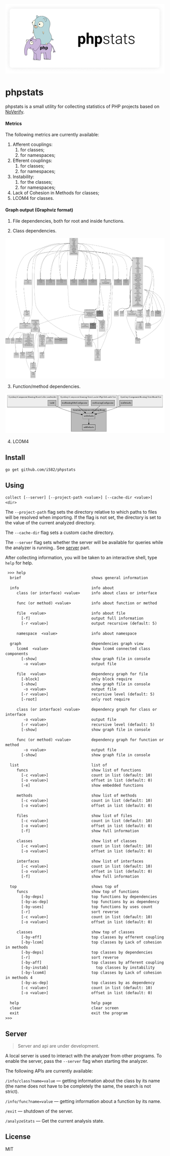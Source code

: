 ![](/doc/logo.png)

# phpstats

phpstats is a small utility for collecting statistics of PHP projects based on [NoVerify](https://github.com/VKCOM/noverify).

#### Metrics

The following metrics are currently available:

1. Afferent couplings:
   1. for classes;
   2. for namespaces;
2. Efferent couplings:
   1. for classes;
   2. for namespaces;
3. Instability:
   1. for the classes;
   2. for namespaces;
4. Lack of Cohesion in Methods for classes;
5. LCOM4 for classes.

#### Graph output (Graphviz format)

1. File dependencies, both for root and inside functions.

2. Class dependencies.

  ![](/doc/class_graph.svg)

3. Function/method dependencies.

  

  ![](/doc/func_graph.svg)

4. LCOM4

## Install

```
go get github.com/i582/phpstats
```

## Using

```
collect [--server] [--project-path <value>] [--cache-dir <value>] <dir>
```

The `--project-path` flag sets the directory relative to which paths to files will be resolved when importing. If the flag is not set, the directory is set to the value of the current analyzed directory.

The `--cache-dir` flag sets a custom cache directory.

The `--server` flag sets whether the server will be available for queries while the analyzer is running.. See [server](#Server) part.

After collecting information, you will be taken to an interactive shell, type `help` for help.

```
 >>> help
  brief                               shows general information
 
  info                                info about
     class (or interface) <value>     info about class or interface

     func (or method) <value>         info about function or method

     file  <value>                    info about file
       [-f]                           output full information
       [-r <value>]                   output recursive (default: 5)

     namespace  <value>               info about namespace

  graph                               dependencies graph view
     lcom4  <value>                   show lcom4 connected class components
       [-show]                        show graph file in console
        -o <value>                    output file

     file  <value>                    dependency graph for file
       [-block]                       only block require
       [-show]                        show graph file in console
        -o <value>                    output file
       [-r <value>]                   recursive level (default: 5)
       [-root]                        only root require

     class (or interface) <value>     dependency graph for class or interface
        -o <value>                    output file
       [-r <value>]                   recursive level (default: 5)
       [-show]                        show graph file in console

     func (or method) <value>         dependency graph for function or method
        -o <value>                    output file
       [-show]                        show graph file in console

  list                                list of
     funcs                            show list of functions
       [-c <value>]                   count in list (default: 10)
       [-o <value>]                   offset in list (default: 0)
       [-e]                           show embedded functions

     methods                          show list of methods
       [-c <value>]                   count in list (default: 10)
       [-o <value>]                   offset in list (default: 0)

     files                            show list of files
       [-c <value>]                   count in list (default: 10)
       [-o <value>]                   offset in list (default: 0)
       [-f]                           show full information

     classes                          show list of classes
       [-c <value>]                   count in list (default: 10)
       [-o <value>]                   offset in list (default: 0)

     interfaces                       show list of interfaces
       [-c <value>]                   count in list (default: 10)
       [-o <value>]                   offset in list (default: 0)
       [-f]                           show full information

  top                                 shows top of
     funcs                            show top of functions
       [-by-deps]                     top functions by dependencies
       [-by-as-dep]                   top functions by as dependency
       [-by-uses]                     top functions by uses count
       [-r]                           sort reverse
       [-c <value>]                   count in list (default: 10)
       [-o <value>]                   offset in list (default: 0)

     classes                          show top of classes
       [-by-eff]                      top classes by efferent coupling
       [-by-lcom]                     top classes by Lack of cohesion in methods
       [-by-deps]                     top classes by dependencies
       [-r]                           sort reverse
       [-by-aff]                      top classes by afferent coupling
       [-by-instab]                     top classes by instability
       [-by-lcom4]                    top classes by Lack of cohesion in methods 4
       [-by-as-dep]                   top classes by as dependency
       [-c <value>]                   count in list (default: 10)
       [-o <value>]                   offset in list (default: 0)

  help                                help page
  clear                               clear screen
  exit                                exit the program
>>>
```

## Server

> Server and api are under development.

A local server is used to interact with the analyzer from other programs. To enable the server, pass the `--server` flag when starting the analyzer.

The following APIs are currently available:

`/info/class?name=value` — getting information about the class by its name (the name does not have to be completely the same, the search is not strict).

`/info/func?name=value` — getting information about a function by its name.

`/exit` — shutdown of the server.

`/analyzeStats` — Get the current analysis state.

## License

MIT